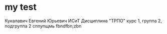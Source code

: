 # my test
Кукалавич
Евгений
Юрьевич
ИСиТ
Дисциплина "ТРПО"
курс 1, группа 2, подгруппа 2
сппупщмь
fbndfbn;zbn